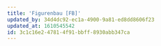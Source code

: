 ```yaml
---
title: 'Figurenbau [FB]'
updated_by: 34d4dc92-ec1a-4900-9a81-ed8dd8606f23
updated_at: 1610545542
id: 3c1c16e2-4781-4f91-bbff-8930abb347ca
---
```

